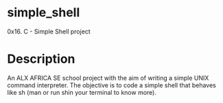 # simple_shell
 0x16. C - Simple Shell project
# Description
An ALX AFRICA SE school project with the aim of writing a simple UNIX command interpreter. The objective is to code a simple shell that behaves like sh (man or run shin your terminal to know more).
